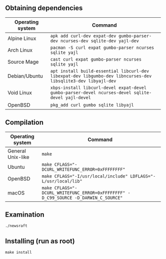 ## Obtaining dependencies

| Operating system | Command                                                                                                       |
|------------------|---------------------------------------------------------------------------------------------------------------|
| Alpine Linux     | `apk add curl-dev expat-dev gumbo-parser-dev ncurses-dev sqlite-dev yajl-dev`                                 |
| Arch Linux       | `pacman -S curl expat gumbo-parser ncurses sqlite yajl`                                                       |
| Source Mage      | `cast curl expat gumbo-parser ncurses sqlite yajl`                                                            |
| Debian/Ubuntu    | `apt install build-essential libcurl-dev libexpat-dev libgumbo-dev libncurses-dev libsqlite3-dev libyajl-dev` |
| Void Linux       | `xbps-install libcurl-devel expat-devel gumbo-parser-devel ncurses-devel sqlite-devel yajl-devel`             |
| OpenBSD          | `pkg_add curl gumbo sqlite libyajl`                                                                           |

## Compilation

| Operating system  | Command                                                                             |
|-------------------|-------------------------------------------------------------------------------------|
| General Unix-like | `make`                                                                              |
| Ubuntu            | `make CFLAGS="-DCURL_WRITEFUNC_ERROR=0xFFFFFFFF"`                                   |
| OpenBSD           | `make CFLAGS="-I/usr/local/include" LDFLAGS="-L/usr/local/lib"`                     |
| macOS             | `make CFLAGS="-DCURL_WRITEFUNC_ERROR=0xFFFFFFFF" -D_C99_SOURCE -D_DARWIN_C_SOURCE"` |

## Examination

```
./newsraft
```

## Installing (run as root)

```
make install
```
